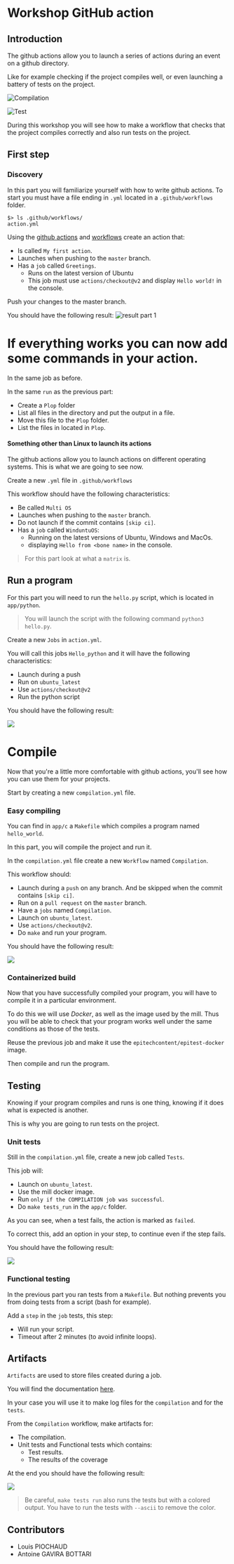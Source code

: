 # Workshop GitHub action 

## Introduction

The github actions allow you to launch a series of actions during an event on a github directory.

Like for example checking if the project compiles well, or even launching a battery of tests on the project.

![Compilation](.github/resources/compilation.png)

![Test](.github/resources/tests_run.png)

During this workshop you will see how to make a workflow that checks that the project compiles correctly and also run tests on the project.

## First step

### Discovery

In this part you will familiarize yourself with how to write github actions.
To start you must have a file ending in `.yml` located in a `.github/workflows` folder.

```shell
$> ls .github/workflows/
action.yml
```

Using the [github actions](https://docs.github.com/en/actions) and [workflows](https://docs.github.com/en/actions/learn-github-actions/workflow-syntax-for-github-actions) create an action that:

- Is called `My first action`.
- Launches when pushing to the `master` branch.
- Has a `job` called `Greetings`.
   - Runs on the latest version of Ubuntu
   - This job must use `actions/checkout@v2` and display `Hello world!` in the console.

Push your changes to the master branch.

You should have the following result:
![result part 1](.github/resources/part1_result.png)

# If everything works you can now add some commands in your action.

In the same job as before.

In the same `run` as the previous part:
- Create a `Plop` folder
- List all files in the directory and put the output in a file.
- Move this file to the `Plop` folder.
- List the files in located in `Plop`.


#### Something other than Linux to launch its actions

The github actions allow you to launch actions on different operating systems.
This is what we are going to see now.

Create a new `.yml` file in `.github/workflows`

This workflow should have the following characteristics:
- Be called `Multi OS`
- Launches when pushing to the `master` branch.
- Do not launch if the commit contains `[skip ci]`.
- Has a `job` called `WinduntuOS`:
  - Running on the latest versions of Ubuntu, Windows and MacOs.
  - displaying `Hello from <bone name>` in the console.

> For this part look at what a `matrix` is.

## Run a program

For this part you will need to run the `hello.py` script, which is located in `app/python`.

> You will launch the script with the following command `python3 hello.py`.

Create a new `Jobs` in `action.yml`.

You will call this jobs `Hello_python` and it will have the following characteristics:

- Launch during a push
- Run on `ubuntu_latest`
- Use `actions/checkout@v2`
- Run the python script

You should have the following result:

![](.github/resources/result_python.png)

# Compile

Now that you're a little more comfortable with github actions, you'll see how you can use them for your projects.

Start by creating a new `compilation.yml` file.

### Easy compiling

You can find in `app/c` a `Makefile` which compiles a program named `hello_world`.

In this part, you will compile the project and run it.

In the `compilation.yml` file create a new `Workflow` named `Compilation`.

This workflow should:

- Launch during a `push` on any branch. And be skipped when the commit contains `[skip ci]`.
- Run on a `pull request` on the `master` branch.
- Have a `jobs` named `Compilation`.
- Launch on `ubuntu_latest`.
- Use `actions/checkout@v2`.
- Do `make` and run your program.

You should have the following result:

![](.github/resources/result_c_hello_world.png)

### Containerized build

Now that you have successfully compiled your program, you will have to compile it in a particular environment.

To do this we will use _Docker_, as well as the image used by the mill.
Thus you will be able to check that your program works well under the same conditions as those of the tests.

Reuse the previous job and make it use the `epitechcontent/epitest-docker` image.

Then compile and run the program.

## Testing

Knowing if your program compiles and runs is one thing, knowing if it does what is expected is another.

This is why you are going to run tests on the project.

### Unit tests

Still in the `compilation.yml` file, create a new job called `Tests`.

This job will:
- Launch on `ubuntu_latest`.
- Use the mill docker image.
- Run `only if the COMPILATION job was successful`.
- Do `make tests_run` in the `app/c` folder.

As you can see, when a test fails, the action is marked as `failed`.

To correct this, add an option in your step, to continue even if the step fails.

You should have the following result:

![](.github/resources/result_unit_tests.png)

### Functional testing

In the previous part you ran tests from a `Makefile`.
But nothing prevents you from doing tests from a script (bash for example).

Add a `step` in the `job` tests, this step:
- Will run your script.
- Timeout after 2 minutes (to avoid infinite loops).

## Artifacts

`Artifacts` are used to store files created during a job.

You will find the documentation [here](https://docs.github.com/en/actions/advanced-guides/storing-workflow-data-as-artifacts).

In your case you will use it to make log files for the `compilation` and for the `tests`.

From the `Compilation` workflow, make artifacts for:
- The compilation.
- Unit tests and Functional tests which contains:
  - Test results.
  - The results of the coverage

At the end you should have the following result:

![](.github/resources/artifacts_results.png)

> Be careful, `make tests run` also runs the tests but with a colored output.
> You have to run the tests with `--ascii` to remove the color.

## Contributors

- Louis PIOCHAUD 
- Antoine GAVIRA BOTTARI 


<!-- Markdown link & img definition's -->

[Github-logo]: https://img.shields.io/badge/GitHub-100000?style=for-the-badge&logo=github&logoColor=white⏎ 
